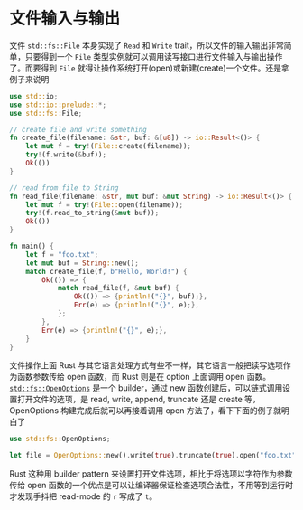 # 文件输入与输出

文件 `std::fs::File` 本身实现了 `Read` 和 `Write` trait，所以文件的输入输出非常简单，只要得到一个 `File` 类型实例就可以调用读写接口进行文件输入与输出操作了。而要得到 `File` 就得让操作系统打开(open)或新建(create)一个文件。还是拿例子来说明

```rust
use std::io;
use std::io::prelude::*;
use std::fs::File;

// create file and write something
fn create_file(filename: &str, buf: &[u8]) -> io::Result<()> {
	let mut f = try!(File::create(filename));
	try!(f.write(&buf));
	Ok(())
}

// read from file to String
fn read_file(filename: &str, mut buf: &mut String) -> io::Result<()> {
	let mut f = try!(File::open(filename));
	try!(f.read_to_string(&mut buf));
	Ok(())
}

fn main() {
	let f = "foo.txt";
	let mut buf = String::new();
	match create_file(f, b"Hello, World!") {
		Ok(()) => {
		    match read_file(f, &mut buf) {
		        Ok(()) => {println!("{}", buf);},
		        Err(e) => {println!("{}", e);},
            };
		},
		Err(e) => {println!("{}", e);},
	}
}
```

文件操作上面 Rust 与其它语言处理方式有些不一样，其它语言一般把读写选项作为函数参数传给 open 函数，而 Rust 则是在 option 上面调用 open 函数。 [`std::fs::OpenOptions`](http://doc.rust-lang.org/stable/std/fs/struct.OpenOptions.html) 是一个 builder，通过 new 函数创建后，可以链式调用设置打开文件的选项，是 read, write, append, truncate 还是 create 等，OpenOptions 构建完成后就可以再接着调用 open 方法了，看下下面的例子就明白了

```rust
use std::fs::OpenOptions;

let file = OpenOptions::new().write(true).truncate(true).open("foo.txt");
```

Rust 这种用 builder pattern 来设置打开文件选项，相比于将选项以字符作为参数传给 open 函数的一个优点是可以让编译器保证检查选项合法性，不用等到运行时才发现手抖把 read-mode 的 `r` 写成了 `t`。
